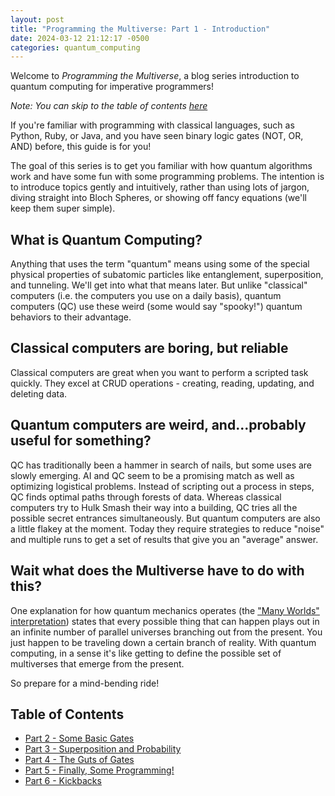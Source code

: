 ```yaml
---
layout: post
title: "Programming the Multiverse: Part 1 - Introduction"
date: 2024-03-12 21:12:17 -0500
categories: quantum_computing
---
```


Welcome to _Programming the Multiverse_, a blog series introduction to quantum computing for imperative programmers!

_Note: You can skip to the table of contents [here](#table-of-contents)_

If you're familiar with programming with classical languages, such as Python, Ruby, or Java, and you have seen binary logic gates (NOT, OR, AND) before, this guide is for you!

The goal of this series is to get you familiar with how quantum algorithms work and have some fun with some programming problems. The intention is to introduce topics gently and intuitively, rather than using lots of jargon, diving straight into Bloch Spheres, or showing off fancy equations (we'll keep them super simple).

## What is Quantum Computing?

Anything that uses the term "quantum" means using some of the special physical properties of subatomic particles like entanglement, superposition, and tunneling. We'll get into what that means later. But unlike "classical" computers (i.e. the computers you use on a daily basis), quantum computers (QC) use these weird (some would say "spooky!") quantum behaviors to their advantage.

## Classical computers are boring, but reliable

Classical computers are great when you want to perform a scripted task quickly. They excel at CRUD operations - creating, reading, updating, and deleting data.

## Quantum computers are weird, and...probably useful for something?

QC has traditionally been a hammer in search of nails, but some uses are slowly emerging. AI and QC seem to be a promising match as well as optimizing logistical problems. Instead of scripting out a process in steps, QC finds optimal paths through forests of data. Whereas classical computers try to Hulk Smash their way into a building, QC tries all the possible secret entrances simultaneously. But quantum computers are also a little flakey at the moment. Today they require strategies to reduce "noise" and multiple runs to get a set of results that give you an "average" answer.

## Wait what does the Multiverse have to do with this?

One explanation for how quantum mechanics operates (the ["Many Worlds" interpretation](https://en.wikipedia.org/wiki/Many-worlds_interpretation)) states that every possible thing that can happen plays out in an infinite number of parallel universes branching out from the present. You just happen to be traveling down a certain branch of reality. With quantum computing, in a sense it's like getting to define the possible set of multiverses that emerge from the present.

So prepare for a mind-bending ride!

## Table of Contents

- [Part 2 - Some Basic Gates](/programming-the-multiverse-part-2/)
- [Part 3 - Superposition and Probability](/programming-the-multiverse-part-3/)
- [Part 4 - The Guts of Gates](/programming-the-multiverse-part-4/)
- [Part 5 - Finally, Some Programming!](/programming-the-multiverse-part-5/)
- [Part 6 - Kickbacks](/programming-the-multiverse-part-6/)
